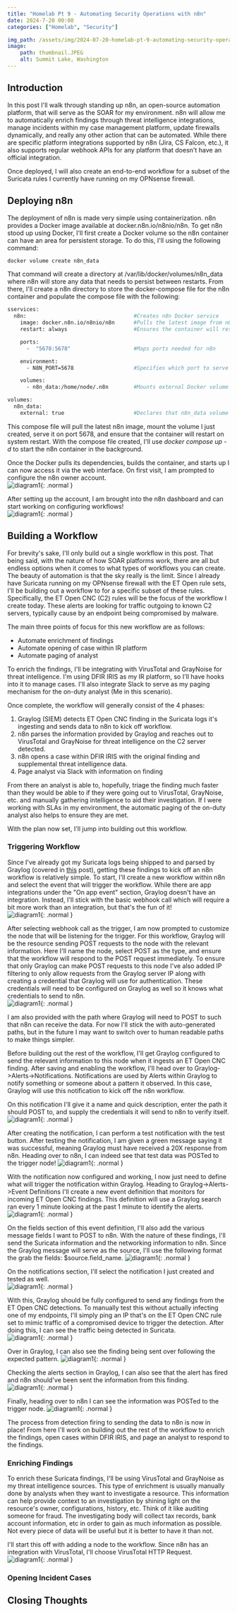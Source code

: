 ```yaml
---
title: "Homelab Pt 9 - Automating Security Operations with n8n"
date: 2024-7-20 00:00
categories: ["Homelab", "Security"]

img_path: /assets/img/2024-07-20-homelab-pt-9-automating-security-operations-with-n8n
image:
    path: thumbnail.JPEG
    alt: Summit Lake, Washington
---
```

## Introduction
In this post I'll walk through standing up n8n, an open-source automation platform, that will serve as the SOAR for my environment. n8n will allow me to automatically enrich findings through threat intelligence integrations, manage incidents within my case management platform, update firewalls dynamically, and really any other action that can be automated. While there are specific platform integrations supported by n8n (Jira, CS Falcon, etc.), it also supports regular webhook APIs for any platform that doesn't have an official integration.

Once deployed, I will also create an end-to-end workflow for a subset of the Suricata rules I currently have running on my OPNsense firewall.

## Deploying n8n
The deployment of n8n is made very simple using containerization. n8n provides a Docker image available at docker.n8n.io/n8nio/n8n. To get n8n stood up using Docker, I'll first create a Docker volume so the n8n container can have an area for persistent storage. To do this, I'll using the following command:
```bash
docker volume create n8n_data
```

That command will create a directory at /var/lib/docker/volumes/n8n_data where n8n will store any data that needs to persist between restarts. From there, I'll create a n8n directory to store the docker-compose file for the n8n container and populate the compose file with the following:
```bash
sservices:
  n8n:                                  #Creates n8n Docker service
    image: docker.n8n.io/n8nio/n8n      #Pulls the latest image from n8n
    restart: always                     #Ensures the container will restart if the host system restarts 

    ports:
      -  "5678:5678"                    #Maps ports needed for n8n

    environment:
      - N8N_PORT=5678                   #Specifies which port to serve n8n on

    volumes:
      - n8n_data:/home/node/.n8n        #Mounts external Docker volume for persistent storage

volumes:
  n8n_data:
    external: true                      #Declares that n8n_data volume is external
```

This compose file will pull the latest n8n image, mount the volume I just created, serve it on port 5678, and ensure that the container will restart on system restart. With the compose file created, I'll use *docker compose up -d* to start the n8n container in the background.  

Once the Docker pulls its dependencies, builds the container, and starts up I can now access it via the web interface. On first visit, I am prompted to configure the n8n owner account.  
![diagram1](1.png){: .normal }  

After setting up the account, I am brought into the n8n dashboard and can start working on configuring workflows!  
![diagram1](2.png){: .normal }  

## Building a Workflow
For brevity's sake, I'll only build out a single workflow in this post. That being said, with the nature of how SOAR platforms work, there are all but endless options when it comes to what types of workflows you can create. The beauty of automation is that the sky really is the limit. Since I already have Suricata running on my OPNsense firewall with the ET Open rule sets, I'll be building out a workflow to for a specific subset of these rules. Specifically, the ET Open CNC (C2) rules will be the focus of the workflow I create today. These alerts are looking for traffic outgoing to known C2 servers, typically cause by an endpoint being compromised by malware. 

The main three points of focus for this new workflow are as follows:
* Automate enrichment of findings
* Automate opening of case within IR platform
* Automate paging of analyst

To enrich the findings, I'll be integrating with VirusTotal and GrayNoise for threat intelligence. I'm using DFIR IRIS as my IR platform, so I'll have hooks into it to manage cases. I'll also integrate Slack to serve as my paging mechanism for the on-duty analyst (Me in this scenario).

Once complete, the workflow will generally consist of the 4 phases:
1. Graylog (SIEM) detects ET Open CNC finding in the Suricata logs it's ingesting and sends data to n8n to kick off workflow.
2. n8n parses the information provided by Graylog and reaches out to VirusTotal and GrayNoise for threat intelligence on the C2 server detected.
3. n8n opens a case within DFIR IRIS with the original finding and supplemental threat intelligence data.
4. Page analyst via Slack with information on finding

From there an analyst is able to, hopefully, triage the finding much faster than they would be able to if they were going out to VirusTotal, GrayNoise, etc. and manually gathering intelligence to aid their investigation. If I were working with SLAs in my environment, the automatic paging of the on-duty analyst also helps to ensure they are met.

With the plan now set, I'll jump into building out this workflow.

### Triggering Workflow
Since I've already got my Suricata logs being shipped  to and parsed by Graylog (covered in [this](/posts/homelab-pt-7-detecting-known-threats-with-suricata) post), getting these findings to kick off an n8n workflow is relatively simple. To start, I'll create a new workflow within n8n and select the event that will trigger the workflow. While there are app integrations under the "On app event" section, Graylog doesn't have an integration. Instead, I'll stick with the basic webhook call which will require a bit more work than an integration, but that's the fun of it!  
![diagram1](3.png){: .normal }  

After selecting webhook call as the trigger, I am now prompted to customize the node that will be listening for the trigger. For this workflow, Graylog will be the resource sending POST requests to the node with the relevant information. Here I'll name the node, select POST as the type, and ensure that the workflow will respond to the POST request immediately. To ensure that only Graylog can make POST requests to this node I've also added IP filtering to only allow requests from the Graylog server IP along with creating a credential that Graylog will use for authentication. These credentials will need to be configured on Graylog as well so it knows what credentials to send to n8n.  
![diagram1](4.png){: .normal }  

I am also provided with the path where Graylog will need to POST to such that n8n can receive the data. For now I'll stick the with auto-generated paths, but in the future I may want to switch over to human readable paths to make things simpler. 

Before building out the rest of the workflow, I'll get Graylog configured to send the relevant information to this node when it ingests an ET Open CNC finding. After saving and enabling the workflow, I'll head over to Graylog->Alerts->Notifications. Notifications are used by Alerts within Graylog to notify something or someone about a pattern it observed. In this case, Graylog will use this notification to kick off the n8n workflow.

On this notification I'll give it a name and quick description, enter the path it should POST to, and supply the credentials it will send to n8n to verify itself.  
![diagram1](5.png){: .normal }  

After creating the notification, I can perform a test notification with the test button. After testing the notification, I am given a green message saying it was successful, meaning Graylog must have received a 20X response from n8n. Heading over to n8n, I can indeed see that test data was POSTed to the trigger node!
![diagram1](6.png){: .normal }  

With the notification now configured and working, I now just need to define what will trigger the notification within Graylog. Heading to Graylog->Alerts->Event Definitions I'll create a new event definition that monitors for incoming ET Open CNC findings. This definition will use a Graylog search ran every 1 minute looking at the past 1 minute to identify the alerts.  
![diagram1](7.png){: .normal }  

On the fields section of this event definition, I'll also add the various message fields I want to POST to n8n. With the nature of these findings, I'll send the Suricata information and the networking information to n8n. Since the Graylog message will serve as the source, I'll use the following format the grab the fields: $source.field_name.
![diagram1](8.png){: .normal }  

On the notifications section, I'll select the notification I just created and tested as well.  
![diagram1](9.png){: .normal }  

With this, Graylog should be fully configured to send any findings from the ET Open CNC detections. To manually test this without actually infecting one of my endpoints, I'll simply ping an IP that's on the ET Open CNC rule set to mimic traffic of a compromised device to trigger the detection. After doing this, I can see the traffic being detected in Suricata.  
![diagram1](10.png){: .normal }  

Over in Graylog, I can also see the finding being sent over following the expected pattern.
![diagram1](11.png){: .normal }  

Checking the alerts section in Graylog, I can also see that the alert has fired and n8n should've been sent the information from this finding.  
![diagram1](12.png){: .normal }  

Finally, heading over to n8n I can see the information was POSTed to the trigger node.
![diagram1](13.png){: .normal }  

The process from detection firing to sending the data to n8n is now in place! From here I'll work on building out the rest of the workflow to enrich the findings, open cases within DFIR IRIS, and page an analyst to respond to the findings.

### Enriching Findings
To enrich these Suricata findings, I'll be using VirusTotal and GrayNoise as my threat intelligence sources. This type of enrichment is usually manually done by analysts when they want to investigate a resource. This information can help provide context to an investigation by shining light on the resource's owner, configurations, history, etc. Think of it like auditing someone for fraud. The investigating body will collect tax records, bank account information, etc in order to gain as much information as possible. Not every piece of data will be useful but it is better to have it than not.

I'll start this off with adding a node to the workflow. Since n8n has an integration with VirusTotal, I'll choose VirusTotal HTTP Request.  
![diagram1](14.png){: .normal }  



### Opening Incident Cases

## Closing Thoughts